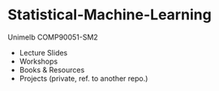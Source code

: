 # Statistical-Machine-Learning
Unimelb COMP90051-SM2

- Lecture Slides
- Workshops
- Books & Resources
- Projects (private, ref. to another repo.)